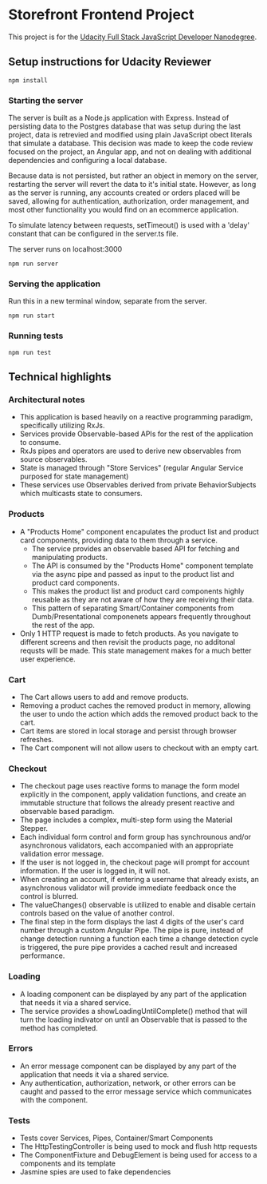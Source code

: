 # Storefront Frontend Project

This project is for the [Udacity Full Stack JavaScript Developer Nanodegree](https://www.udacity.com/course/full-stack-javascript-developer-nanodegree--nd0067).


## Setup instructions for Udacity Reviewer

```
npm install
```

### Starting the server

The server is built as a Node.js application with Express. Instead of persisting data to the Postgres database that was setup during the last project, data is retrevied and modified using plain JavaScript obect literals that simulate a database. This decision was made to keep the code review focused on the project, an Angular app, and not on dealing with additional dependencies and configuring a local database.

Because data is not persisted, but rather an object in memory on the server, restarting the server will revert the data to it's initial state. However, as long as the server is running, any accounts created or orders placed will be saved, allowing for authentication, authorization, order management, and most other functionality you would find on an ecommerce application.

To simulate latency between requests, setTimeout() is used with a 'delay' constant that can be configured in the server.ts file.

The server runs on localhost:3000

```
npm run server
```

### Serving the application

Run this in a new terminal window, separate from the server.

```
npm run start
```

### Running tests

```
npm run test
```


## Technical highlights

### Architectural notes

- This application is based heavily on a reactive programming paradigm, specifically utilizing RxJs.
- Services provide Observable-based APIs for the rest of the application to consume.
- RxJs pipes and operators are used to derive new observables from source observables. 
- State is managed through "Store Services" (regular Angular Service purposed for state management) 
- These services use Observables derived from private BehaviorSubjects which multicasts state to consumers.


### Products

- A "Products Home" component encapulates the product list and product card components, providing data to them through a service.
  - The service provides an observable based API for fetching and manipulating products. 
  - The API is consumed by the "Products Home" component template via the async pipe and passed as input to the product list and product card components.
  - This makes the product list and product card components highly reusable as they are not aware of how they are receiving their data.
  - This pattern of separating Smart/Container components from Dumb/Presentational componenets appears frequently throughout the rest of the app.
- Only 1 HTTP request is made to fetch products. As you navigate to different screens and then revisit the products page, no additonal requsts will be made. This state management makes for a much better user experience.


### Cart

- The Cart allows users to add and remove products.
- Removing a product caches the removed product in memory, allowing the user to undo the action which adds the removed product back to the cart.
- Cart items are stored in local storage and persist through browser refreshes.
- The Cart component will not allow users to checkout with an empty cart.


### Checkout

- The checkout page uses reactive forms to manage the form model explicitly in the component, apply validation functions, and create an immutable structure that follows the already present reactive and observable based paradigm. 
- The page includes a complex, multi-step form using the Material Stepper.
- Each individual form control and form group has synchrounous and/or asynchronous validators, each accompanied with an appropriate validation error message. 
- If the user is not logged in, the checkout page will prompt for account information. If the user is logged in, it will not.
- When creating an account, if entering a username that already exists, an asynchronous validator will provide immediate feedback once the control is blurred.
- The valueChanges() observable is utilized to enable and disable certain controls based on the value of another control. 
- The final step in the form displays the last 4 digits of the user's card number through a custom Angular Pipe. The pipe is pure, instead of change detection running a function each time a change detection cycle is triggered, the pure pipe provides a cached result and increased performance.


### Loading

 - A loading component can be displayed by any part of the application that needs it via a shared service.
 - The service provides a showLoadingUntilComplete() method that will turn the loading indivator on until an Observable that is passed to the method has completed. 


### Errors

- An error message component can be displayed by any part of the application that needs it via a shared service.
- Any authentication, authorization, network, or other errors can be caught and passed to the error message service which communicates with the component. 


### Tests

- Tests cover Services, Pipes, Container/Smart Components
- The HttpTestingController is being used to mock and flush http requests
- The ComponentFixture and DebugElement is being used for access to a components and its template
- Jasmine spies are used to fake dependencies
